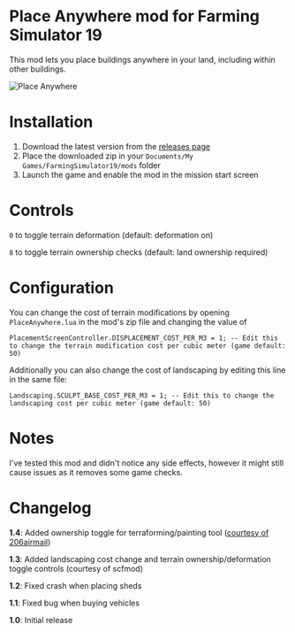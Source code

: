 # Place Anywhere mod for Farming Simulator 19
This mod lets you place buildings anywhere in your land, including within other buildings.

![Place Anywhere](https://i.imgur.com/FZ4SIYF.png)

# Installation
1. Download the latest version from the [releases page](https://github.com/napalm00/FS19PlaceAnywhere/releases)
2. Place the downloaded zip in your `Documents/My Games/FarmingSimulator19/mods` folder
3. Launch the game and enable the mod in the mission start screen

# Controls
`0` to toggle terrain deformation (default: deformation on)

`8` to toggle terrain ownership checks (default: land ownership required)

# Configuration
You can change the cost of terrain modifications by opening `PlaceAnywhere.lua` in the mod's zip file and changing the value of
```
PlacementScreenController.DISPLACEMENT_COST_PER_M3 = 1; -- Edit this to change the terrain modification cost per cubic meter (game default: 50)
```

Additionally you can also change the cost of landscaping by editing this line in the same file:
```
Landscaping.SCULPT_BASE_COST_PER_M3 = 1; -- Edit this to change the landscaping cost per cubic meter (game default: 50)
```

# Notes
I've tested this mod and didn't notice any side effects, however it might still cause issues as it removes some game checks.

# Changelog

**1.4**: Added ownership toggle for terraforming/painting tool ([courtesy of 206airmail](https://github.com/napalm00/FS19PlaceAnywhere/pull/4))

**1.3**: Added landscaping cost change and terrain ownership/deformation toggle controls (courtesy of scfmod)

**1.2**: Fixed crash when placing sheds

**1.1**: Fixed bug when buying vehicles

**1.0**: Initial release
